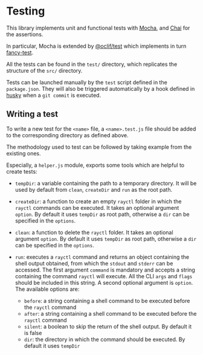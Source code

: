 # Testing

This library implements unit and functional tests with 
[Mocha](https://mochajs.org/), and [Chai](https://www.chaijs.com/) for the
assertions.

In particular, Mocha is extended by [@oclif/test](https://github.com/oclif/test)
which implements in turn [fancy-test](https://github.com/jdxcode/fancy-test).

All the tests can be found in the `test/` directory, which replicates the 
structure of the `src/` directory.

Tests can be launched manually by the `test` script defined in the
`package.json`. They will also be triggered automatically by a hook defined in
[husky](https://github.com/typicode/husky) when a `git commit` is executed. 

## Writing a test
To write a new test for the `<name>` file, a `<name>.test.js` file  should be 
added to the corresponding directory as defined above.

The methodology used to test can be followed by taking example from the existing
ones.

Especially, a `helper.js` module, exports some tools which are helpful to
create tests:

* `tempDir`: a variable containing the path to a temporary directory. It will be 
used by default from `clean`, `createDir` and `run` as the root path.

* `createDir`: a function to create an empty `rayctl` folder in which the 
`rayctl` commands can be executed.
It takes an optional argument `option`.
By default it uses `tempDir` as root path, otherwise a `dir` can be specified 
in the `options`.

* `clean`: a function to delete the `rayctl` folder.
It takes an optional argument `option`.
By default it uses `tempDir` as root path, otherwise a `dir` can be specified 
in the `options`.

* `run`: executes a `rayctl` command and returns an object containing  the shell 
output obtained, from which the `stdout` and `stderr` can be accessed. 
The first argument `command` is mandatory and accepts a string containing the 
command `rayctl` will execute. All the CLI `args` and `flags` should be included in
this string. A second optional argument is `option`.
The available options are: 
  - `before`: a string containing a shell command to be executed before the 
  `rayctl` command
  - `after`: a string containing a shell command to be executed before the
   `rayctl` command
  - `silent`: a boolean to skip the return of the shell output. By default it is
  false
  - `dir`: the directory in which the command should be executed. By default it 
  uses `tempDir`
    






